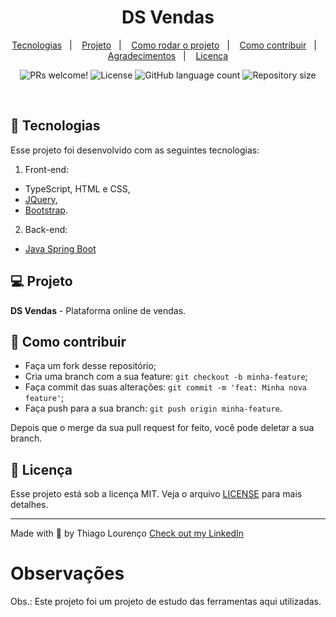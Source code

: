 <h1 align="center">DS Vendas</h1>

<p align="center">
  <a href="#-tecnologias">Tecnologias</a>&nbsp;&nbsp;&nbsp;|&nbsp;&nbsp;&nbsp;
  <a href="#-projeto">Projeto</a>&nbsp;&nbsp;&nbsp;|&nbsp;&nbsp;&nbsp;
  <a href="#-tecnologias">Como rodar o projeto</a>&nbsp;&nbsp;&nbsp;|&nbsp;&nbsp;&nbsp;
  <a href="#-como-rodar-o-projeto">Como contribuir</a>&nbsp;&nbsp;&nbsp;|&nbsp;&nbsp;&nbsp;
  <a href="#-agradecimentos">Agradecimentos</a>&nbsp;&nbsp;&nbsp;|&nbsp;&nbsp;&nbsp;
  <a href="#-licença">Licença</a>
  
</p>

<p align="center">
 <img src="https://img.shields.io/static/v1?label=PRs&message=welcome&color=7159c1&labelColor=000000" alt="PRs welcome!" />

  <img alt="License" src="https://img.shields.io/static/v1?label=license&message=MIT&color=7159c1&labelColor=000000">

  <img alt="GitHub language count" src="https://img.shields.io/github/languages/count/thiiagolourenco/dsVendas?color=%2304D361">

  <img alt="Repository size" src="https://img.shields.io/github/repo-size/thiiagolourenco/dsVendas">

</p>

<br>

## 🚀 Tecnologias

Esse projeto foi desenvolvido com as seguintes tecnologias:

1. Front-end:
  - TypeScript, HTML e CSS,
  - [JQuery](https://www.npmjs.com/package/@types/jquery),
  - [Bootstrap](https://getbootstrap.com/).

2. Back-end:
  - [Java Spring Boot](https://spring.io/)

## 💻 Projeto

**DS Vendas** - Plataforma online de vendas.

## 🤔 Como contribuir

- Faça um fork desse repositório;
- Cria uma branch com a sua feature: `git checkout -b minha-feature`;
- Faça commit das suas alterações: `git commit -m 'feat: Minha nova feature'`;
- Faça push para a sua branch: `git push origin minha-feature`.

Depois que o merge da sua pull request for feito, você pode deletar a sua branch.

## 📝 Licença

Esse projeto está sob a licença MIT. Veja o arquivo [LICENSE](LICENSE.md) para mais detalhes.

---

Made with 💜 by Thiago Lourenço [Check out my LinkedIn](https://www.linkedin.com/in/thiiagolourenco)

# Observações

Obs.: Este projeto foi um projeto de estudo das ferramentas aqui utilizadas. 
